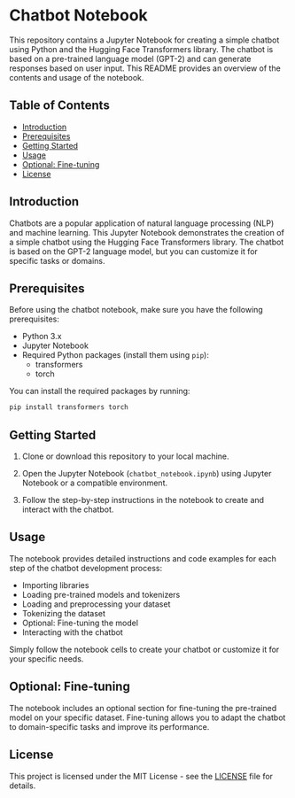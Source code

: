 # Chatbot Notebook

This repository contains a Jupyter Notebook for creating a simple chatbot using Python and the Hugging Face Transformers library. The chatbot is based on a pre-trained language model (GPT-2) and can generate responses based on user input. This README provides an overview of the contents and usage of the notebook.

## Table of Contents

- [Introduction](#introduction)
- [Prerequisites](#prerequisites)
- [Getting Started](#getting-started)
- [Usage](#usage)
- [Optional: Fine-tuning](#optional-fine-tuning)
- [License](#license)

## Introduction

Chatbots are a popular application of natural language processing (NLP) and machine learning. This Jupyter Notebook demonstrates the creation of a simple chatbot using the Hugging Face Transformers library. The chatbot is based on the GPT-2 language model, but you can customize it for specific tasks or domains.

## Prerequisites

Before using the chatbot notebook, make sure you have the following prerequisites:

- Python 3.x
- Jupyter Notebook
- Required Python packages (install them using `pip`):
  - transformers
  - torch

You can install the required packages by running:

```bash
pip install transformers torch
```
## Getting Started

1. Clone or download this repository to your local machine.

2. Open the Jupyter Notebook (`chatbot_notebook.ipynb`) using Jupyter Notebook or a compatible environment.

3. Follow the step-by-step instructions in the notebook to create and interact with the chatbot.

## Usage

The notebook provides detailed instructions and code examples for each step of the chatbot development process:

- Importing libraries
- Loading pre-trained models and tokenizers
- Loading and preprocessing your dataset
- Tokenizing the dataset
- Optional: Fine-tuning the model
- Interacting with the chatbot

Simply follow the notebook cells to create your chatbot or customize it for your specific needs.

## Optional: Fine-tuning

The notebook includes an optional section for fine-tuning the pre-trained model on your specific dataset. Fine-tuning allows you to adapt the chatbot to domain-specific tasks and improve its performance.

## License

This project is licensed under the MIT License - see the [LICENSE](LICENSE) file for details.
